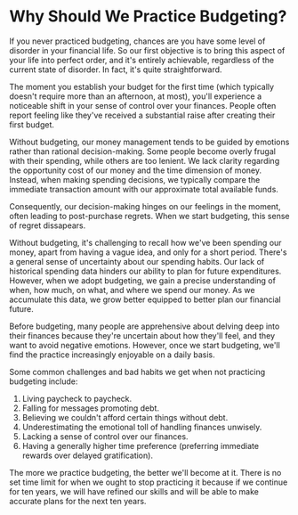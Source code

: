 # Why Should We Practice Budgeting?

If you never practiced budgeting, chances are you have some level of disorder in your financial life. So our first objective is to bring this aspect of your life into perfect order, and it's entirely achievable, regardless of the current state of disorder. In fact, it's quite straightforward.

The moment you establish your budget for the first time (which typically doesn't require more than an afternoon, at most), you'll experience a noticeable shift in your sense of control over your finances. People often report feeling like they've received a substantial raise after creating their first budget.

Without budgeting, our money management tends to be guided by emotions rather than rational decision-making. Some people become overly frugal with their spending, while others are too lenient. We lack clarity regarding the opportunity cost of our money and the time dimension of money. Instead, when making spending decisions, we typically compare the immediate transaction amount with our approximate total available funds.

Consequently, our decision-making hinges on our feelings in the moment, often leading to post-purchase regrets. When we start budgeting, this sense of regret dissapears.

Without budgeting, it's challenging to recall how we've been spending our money, apart from having a vague idea, and only for a short period. There's a general sense of uncertainty about our spending habits. Our lack of historical spending data hinders our ability to plan for future expenditures. However, when we adopt budgeting, we gain a precise understanding of when, how much, on what, and where we spend our money. As we accumulate this data, we grow better equipped to better plan our financial future.

Before budgeting, many people are apprehensive about delving deep into their finances because they're uncertain about how they'll feel, and they want to avoid negative emotions. However, once we start budgeting, we'll find the practice increasingly enjoyable on a daily basis.

Some common challenges and bad habits we get when not practicing budgeting include:

1. Living paycheck to paycheck.
2. Falling for messages promoting debt.
3. Believing we couldn't afford certain things without debt.
4. Underestimating the emotional toll of handling finances unwisely.
5. Lacking a sense of control over our finances.
6. Having a generally higher time preference (preferring immediate rewards over delayed gratification).

The more we practice budgeting, the better we'll become at it. There is no set time limit for when we ought to stop practicing it because if we continue for ten years, we will have refined our skills and will be able to make accurate plans for the next ten years.

